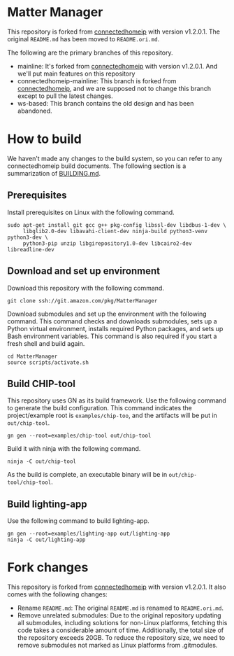 # Matter Manager

This repository is forked from
[connectedhomeip](https://github.com/project-chip/connectedhomeip) with version
v1.2.0.1. The original `README.md` has been moved to `README.ori.md`.

The following are the primary branches of this repository.

-   mainline: It's forked from
    [connectedhomeip](https://github.com/project-chip/connectedhomeip) with
    version v1.2.0.1. And we'll put main features on this repository
-   connectedhomeip-mainline: This branch is forked from
    [connectedhomeip](https://github.com/project-chip/connectedhomeip), and we
    are supposed not to change this branch except to pull the latest changes.
-   ws-based: This branch contains the old design and has been abandoned.

# How to build

We haven't made any changes to the build system, so you can refer to any
connectedhomeip build documents. The following section is a summarization of
[BUILDING.md](https://github.com/project-chip/connectedhomeip/blob/master/docs/guides/BUILDING.md).

## Prerequisites

Install prerequisites on Linux with the following command.

```
sudo apt-get install git gcc g++ pkg-config libssl-dev libdbus-1-dev \
     libglib2.0-dev libavahi-client-dev ninja-build python3-venv python3-dev \
     python3-pip unzip libgirepository1.0-dev libcairo2-dev libreadline-dev
```

## Download and set up environment

Download this repository with the following command.

```
git clone ssh://git.amazon.com/pkg/MatterManager
```

Download submodules and set up the environment with the following command. This
command checks and downloads submodules, sets up a Python virtual environment,
installs required Python packages, and sets up Bash environment variables. This
command is also required if you start a fresh shell and build again.

```
cd MatterManager
source scripts/activate.sh
```

## Build CHIP-tool

This repository uses GN as its build framework. Use the following command to
generate the build configuration. This command indicates the project/example
root is `examples/chip-too`, and the artifacts will be put in `out/chip-tool`.

```
gn gen --root=examples/chip-tool out/chip-tool
```

Build it with ninja with the following command.

```
ninja -C out/chip-tool
```

As the build is complete, an executable binary will be in
`out/chip-tool/chip-tool`.

## Build lighting-app

Use the following command to build lighting-app.

```
gn gen --root=examples/lighting-app out/lighting-app
ninja -C out/lighting-app
```

# Fork changes

This repository is forked from
[connectedhomeip](https://github.com/project-chip/connectedhomeip) with version
v1.2.0.1. It also comes with the following changes:

-   Rename `README.md`: The original `README.md` is renamed to `README.ori.md`.
-   Remove unrelated submodules: Due to the original repository updating all
    submodules, including solutions for non-Linux platforms, fetching this code
    takes a considerable amount of time. Additionally, the total size of the
    repository exceeds 20GB. To reduce the repository size, we need to remove
    submodules not marked as Linux platforms from .gitmodules.
